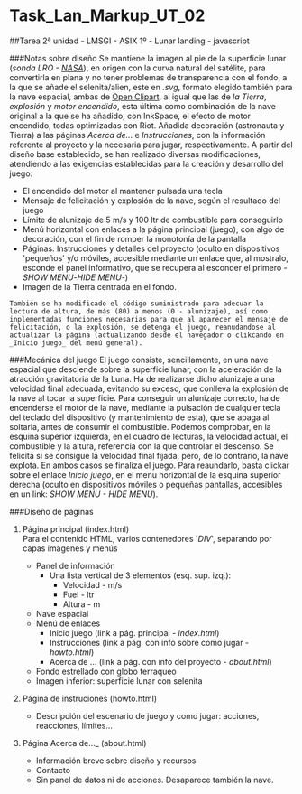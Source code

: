 # Task_Lan_Markup_UT_02
##Tarea 2ª unidad - LMSGI - ASIX 1º - Lunar landing - javascript

###Notas sobre diseño
    Se mantiene la imagen al pie de la superficie lunar (_sonda LRO - [NASA](www.nasa.gov/multimedia/imagegallery/index.html)_), en origen con la curva natural del satélite, para convertirla en plana y no tener problemas de transparencia con el fondo, a la que se añade el selenita/alien, este en _.svg_, formato elegido también para la nave espacial, ambas de [Open Clipart](openclipart.org), al igual que las de _la Tierra_, _explosión_ y _motor encendido_, esta última como combinación de la nave original a la que se ha añadido, con InkSpace, el efecto de motor encendido, todas optimizadas con Riot.
    Añadida decoración (astronauta y Tierra) a las páginas _Acerca de..._ e _Instrucciones_, con la información referente al proyecto y la necesaria para jugar, respectivamente.
    A partir del diseño base establecido, se han realizado diversas modificaciones, atendiendo a las exigencias establecidas para la creación y desarrollo del juego:
   * El encendido del motor al mantener pulsada una tecla
   * Mensaje de felicitación y explosión de la nave, según el resultado del juego
   * Límite de alunizaje de 5 m/s y 100 ltr de combustible para conseguirlo
   * Menú horizontal con enlaces a la página principal (juego), con algo de decoración, con el fin de romper la monotonía de la  pantalla
   * Páginas: Instrucciones y detalles del proyecto (oculto en dispositivos 'pequeños' y/o móviles, accesible mediante un enlace que, al mostralo, esconde el panel informativo, que se recupera al esconder el primero -_SHOW MENU_-_HIDE MENU_-)
   * Imagen de la Tierra centrada en el fondo.
   
    También se ha modificado el código suministrado para adecuar la lectura de altura, de más (80) a menos (0 - alunizaje), así como inplementadas funciones necesarias para que al aparecer el mensaje de felicitación, o la explosión, se detenga el juego, reanudandose al actualizar la página (actualizando desde el navegador o clikcando en _Inicio juego_ del menú general).

###Mecánica del juego
    El juego consiste, sencillamente, en una nave espacial que desciende sobre la superficie lunar, con la aceleración de la atracción gravitatoria de la Luna. Ha de realizarse dicho alunizaje a una velocidad final adecuada, evitando su exceso, que conlleva la explosión de la nave al tocar la superficie. 
     Para conseguir un alunizaje correcto, ha de encenderse el motor de la nave, mediante la pulsación de cualquier tecla del teclado del dispositivo (y mantenimiento de esta), que se apaga al soltarla, antes de consumir el combustible. Podemos comprobar, en la esquina superior izquierda, en el cuadro de lecturas, la velocidad actual, el combustible y la altura, referencia con la que controlar el descenso.
    Se felicita si se consigue la velocidad final fijada, pero, de lo contrario, la nave explota. En ambos casos se finaliza el juego.
    Para reaundarlo, basta clickar sobre el enlace _Inicio juego_, en el menu horizontal de la esquina superior derecha (oculto en dispositivos móviles o pequeñas pantallas, accesibles en un link: _SHOW MENU - HIDE MENU_).
     

###Diseño de páginas

1. Página principal (index.html)  
    Para el contenido HTML, varios contenedores '_DIV_', separando por capas imágenes y menús 
   * Panel de información
       * Una lista vertical de 3 elementos (esq. sup. izq.): 
          * Velocidad - m/s
          * Fuel - ltr
          * Altura - m
   * Nave espacial
   * Menú de enlaces
      * Inicio juego (link a pág. principal - _index.html_)
      * Instrucciones (link a pág. con info sobre como jugar - _howto.html_)
      * Acerca de ... (link a pág. con info del proyecto - _about.html_)
   * Fondo estrellado con globo terraqueo
   * Imagen inferior: superficie lunar con selenita
       
2. Página de instruciones (howto.html)    
   * Descripción del escenario de juego y como jugar: acciones, reacciones, límites...
   
3. Página Acerca de..._ (about.html)
   * Información breve sobre diseño y recursos
   * Contacto
   * Sin panel de datos ni de acciones. Desaparece también la nave.
